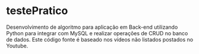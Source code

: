 # testePratico
Desenvolvimento de algoritmo para aplicação em Back-end utilizando Python para integrar com MySQL e realizar operações de CRUD no banco de dados.
Este código fonte é baseado nos vídeos não listados postados no Youtube.
